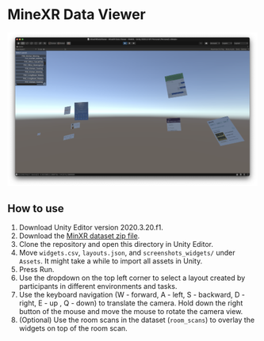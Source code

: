 # MineXR Data Viewer
![data_viewr](./imgs/data_viewer.png)
## How to use
1. Download Unity Editor version 2020.3.20.f1.
2. Download the [MinXR dataset zip file](https://drive.google.com/file/d/18NNp5OT3uRggXmFxgpxFju9abXWWeWo6/view?usp=sharing).
3. Clone the repository and open this directory in Unity Editor.
4. Move `widgets.csv`, `layouts.json`, and `screenshots_widgets/` under `Assets`. It might take a while to import all assets in Unity.
5. Press Run.
6. Use the dropdown on the top left corner to select a layout created by participants in different environments and tasks. 
7. Use the keyboard navigation (W - forward, A - left, S - backward, D - right, E - up , Q - down) to translate the camera. Hold down the right button of the mouse and move the mouse to rotate the camera view. 
8. (Optional) Use the room scans in the dataset (`room_scans`) to overlay the widgets on top of the room scan.
